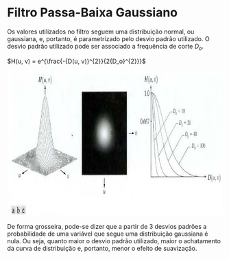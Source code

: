 # Filtro Passa-Baixa Gaussiano

Os valores utilizados no filtro seguem uma distribuição normal, ou gaussiana, e, portanto, é parametrizado pelo desvio padrão utilizado. O desvio padrão utilizado pode ser associado a frequência de corte $D_{o}$.

$H(u, v) = e^{\frac{-{D(u, v)}^{2}}{2{D_o}^{2}}}$

<p align="center">
    <img src="./readmeImg/GLPF.jpg" width="929px" height="338px">
</p>

De forma grosseira, pode-se dizer que a partir de 3 desvios padrões a probabilidade de uma variável que segue uma distribuição gaussiana é nula. Ou seja, quanto maior o desvio padrão utilizado, maior o achatamento da curva de distribuição e, portanto, menor o efeito de suavização. 